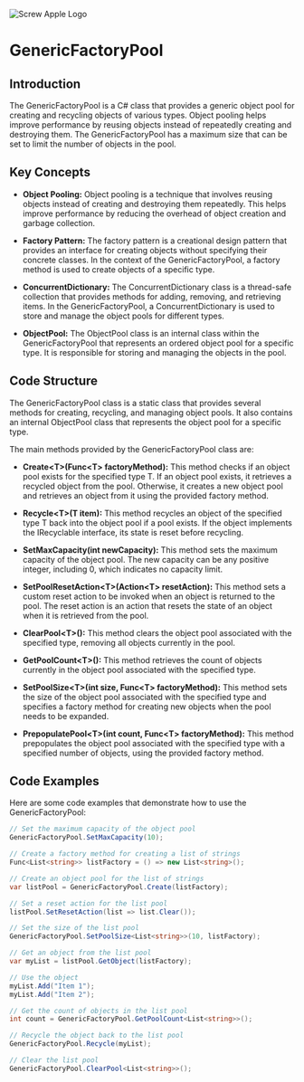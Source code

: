 ![Screw Apple Logo](https://github.com/MConlisk/GenericFactoryPool/Assets/Logo.png)
# GenericFactoryPool

## Introduction
The GenericFactoryPool is a C# class that provides a generic object pool for creating and recycling objects of various types. Object pooling helps improve performance by reusing objects instead of repeatedly creating and destroying them. The GenericFactoryPool has a maximum size that can be set to limit the number of objects in the pool.

## Key Concepts
- **Object Pooling:**
  Object pooling is a technique that involves reusing objects instead of creating and destroying them repeatedly. This helps improve performance by reducing the overhead of object creation and garbage collection.

- **Factory Pattern:**
  The factory pattern is a creational design pattern that provides an interface for creating objects without specifying their concrete classes. In the context of the GenericFactoryPool, a factory method is used to create objects of a specific type.

- **ConcurrentDictionary:**
  The ConcurrentDictionary class is a thread-safe collection that provides methods for adding, removing, and retrieving items. In the GenericFactoryPool, a ConcurrentDictionary is used to store and manage the object pools for different types.

- **ObjectPool:**
  The ObjectPool class is an internal class within the GenericFactoryPool that represents an ordered object pool for a specific type. It is responsible for storing and managing the objects in the pool.

## Code Structure
The GenericFactoryPool class is a static class that provides several methods for creating, recycling, and managing object pools. It also contains an internal ObjectPool class that represents the object pool for a specific type.

The main methods provided by the GenericFactoryPool class are:

- **Create\<T>(Func\<T> factoryMethod):**
  This method checks if an object pool exists for the specified type T. If an object pool exists, it retrieves a recycled object from the pool. Otherwise, it creates a new object pool and retrieves an object from it using the provided factory method.

- **Recycle\<T>(T item):**
  This method recycles an object of the specified type T back into the object pool if a pool exists. If the object implements the IRecyclable interface, its state is reset before recycling.

- **SetMaxCapacity(int newCapacity):**
  This method sets the maximum capacity of the object pool. The new capacity can be any positive integer, including 0, which indicates no capacity limit.

- **SetPoolResetAction\<T>(Action\<T> resetAction):**
  This method sets a custom reset action to be invoked when an object is returned to the pool. The reset action is an action that resets the state of an object when it is retrieved from the pool.

- **ClearPool\<T>():**
  This method clears the object pool associated with the specified type, removing all objects currently in the pool.

- **GetPoolCount\<T>():**
  This method retrieves the count of objects currently in the object pool associated with the specified type.

- **SetPoolSize\<T>(int size, Func\<T> factoryMethod):**
  This method sets the size of the object pool associated with the specified type and specifies a factory method for creating new objects when the pool needs to be expanded.

- **PrepopulatePool\<T>(int count, Func\<T> factoryMethod):**
  This method prepopulates the object pool associated with the specified type with a specified number of objects, using the provided factory method.

## Code Examples
Here are some code examples that demonstrate how to use the GenericFactoryPool:

```csharp
// Set the maximum capacity of the object pool
GenericFactoryPool.SetMaxCapacity(10);

// Create a factory method for creating a list of strings
Func<List<string>> listFactory = () => new List<string>();

// Create an object pool for the list of strings
var listPool = GenericFactoryPool.Create(listFactory);

// Set a reset action for the list pool
listPool.SetResetAction(list => list.Clear());

// Set the size of the list pool
GenericFactoryPool.SetPoolSize<List<string>>(10, listFactory);

// Get an object from the list pool
var myList = listPool.GetObject(listFactory);

// Use the object
myList.Add("Item 1");
myList.Add("Item 2");

// Get the count of objects in the list pool
int count = GenericFactoryPool.GetPoolCount<List<string>>();

// Recycle the object back to the list pool
GenericFactoryPool.Recycle(myList);

// Clear the list pool
GenericFactoryPool.ClearPool<List<string>>();
